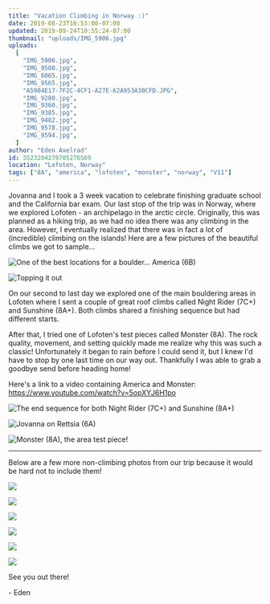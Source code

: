 ```yaml
---
title: "Vacation Climbing in Norway :)"
date: 2019-08-23T16:53:00-07:00
updated: 2019-09-24T10:55:24-07:00
thumbnail: "uploads/IMG_5906.jpg"
uploads:
  [
    "IMG_5906.jpg",
    "IMG_9580.jpg",
    "IMG_6065.jpg",
    "IMG_9565.jpg",
    "A5904E17-7F2C-4CF1-A27E-62A953A30CFD.JPG",
    "IMG_9280.jpg",
    "IMG_9360.jpg",
    "IMG_9385.jpg",
    "IMG_9482.jpg",
    "IMG_9578.jpg",
    "IMG_9594.jpg",
  ]
author: "Eden Axelrad"
id: 3523204279705276569
location: "Lofoten, Norway"
tags: ["8A", "america", "lofoten", "monster", "norway", "V11"]
---
```


Jovanna and I took a 3 week vacation to celebrate finishing graduate school and the California bar exam. Our last stop of the trip was in Norway, where we explored Lofoten - an archipelago in the arctic circle. Originally, this was planned as a hiking trip, as we had no idea there was any climbing in the area. However, I eventually realized that there was in fact a lot of (incredible) climbing on the islands! Here are a few pictures of the beautiful climbs we got to sample...

![One of the best locations for a boulder... America (6B)](uploads/IMG_5906.jpg)

![Topping it out](uploads/IMG_9580.jpg)

On our second to last day we explored one of the main bouldering areas in Lofoten where I sent a couple of great roof climbs called Night Rider (7C&#43;) and Sunshine (8A&#43;). Both climbs shared a finishing sequence but had different starts.

After that, I tried one of Lofoten's test pieces called Monster (8A). The rock quality, movement, and setting quickly made me realize why this was such a classic! Unfortunately it began to rain before I could send it, but I knew I'd have to stop by one last time on our way out. Thankfully I was able to grab a goodbye send before heading home!

Here's a link to a video containing America and Monster: <https://www.youtube.com/watch?v=5opXYJ6H1po>

![The end sequence for both Night Rider (7C+) and Sunshine (8A+)](uploads/IMG_6065.jpg)

![Jovanna on Rettsia (6A)](uploads/IMG_9565.jpg)

![Monster (8A), the area test piece!](uploads/A5904E17-7F2C-4CF1-A27E-62A953A30CFD.JPG)

---

Below are a few more non-climbing photos from our trip because it would be hard not to include them!

![](uploads/IMG_9280.jpg)

![](uploads/IMG_9360.jpg)

![](uploads/IMG_9385.jpg)

![](uploads/IMG_9482.jpg)

![](uploads/IMG_9578.jpg)

![](uploads/IMG_9594.jpg)

See you out there!

\- Eden
